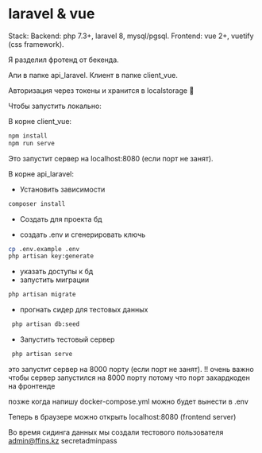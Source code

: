 # laravel & vue 

Stack: 
Backend: php 7.3+, laravel 8, mysql/pgsql.
Frontend: vue 2+, vuetify (css framework).

Я разделил фротенд от бекенда.

Апи в папке api_laravel. 
Клиент в папке client_vue.

Авторизация через токены и хранится в localstorage 💩

Чтобы запустить локально:

В корне client_vue:
```bash
npm install 
npm run serve
```

Это запустит сервер на localhost:8080 (если порт не занят).  


В корне api_laravel:

- Установить зависимости
```bash
composer install  
```

- Создать для проекта бд 

- создать .env и сгенерировать ключь
```bash
cp .env.example .env
php artisan key:generate  
```
- указать доступы к бд
- запустить миграции 
 ```bash
 php artisan migrate  
 ```

- прогнать сидер для тестовых данных
```bash
 php artisan db:seed  
 ```

- Запустить тестовый сервер
```bash
 php artisan serve
 ```
 
 это запустит сервер на 8000 порту (если порт не занят). 
 !! очень важно чтобы сервер запустился на 8000 порту потому что порт захардкоден на фронтенде
 
 позже когда напишу docker-compose.yml можно будет вынести в .env
 
 Теперь в браузере можно открыть localhost:8080 (frontend server)

Во время сидинга данных мы создали тестового пользователя 
admin@ffins.kz
secretadminpass
